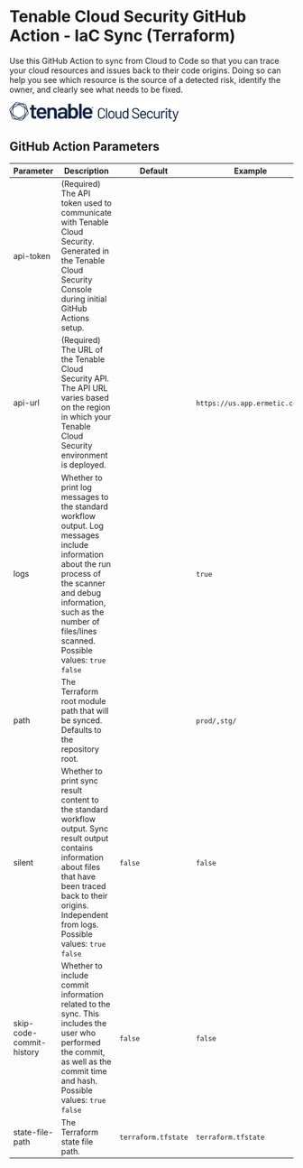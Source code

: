 # Tenable Cloud Security GitHub Action - IaC Sync (Terraform)

Use this GitHub Action to sync from Cloud to Code so that you can trace your cloud resources and issues back to
their code origins. Doing so can help you see which resource is the source of a detected risk, identify the owner, and
clearly see what needs to be fixed.

<img alt="Tenable Cloud Security" src="../../../media/logo.svg " width="300" />

## GitHub Action Parameters

| Parameter                | Description                                                                                                                                                                                                                            | Default             | Example                       |
|--------------------------|----------------------------------------------------------------------------------------------------------------------------------------------------------------------------------------------------------------------------------------|---------------------|-------------------------------|
| api-token                | (Required) The API token used to communicate with Tenable Cloud Security. Generated in the Tenable Cloud Security Console during initial GitHub Actions setup.                                                                         |                     |                               |
| api-url                  | (Required) The URL of the Tenable Cloud Security API. The API URL varies based on the region in which your Tenable Cloud Security environment is deployed.                                                                             |                     | `https://us.app.ermetic.com/` |
| logs                     | Whether to print log messages to the standard workflow output. Log messages include information about the run process of the scanner and debug information, such as the number of files/lines scanned. Possible values: `true` `false` |                     | `true`                        |
| path                     | The Terraform root module path that will be synced. Defaults to the repository root.                                                                                                                                                   |                     | `prod/,stg/`                  |
| silent                   | Whether to print sync result content to the standard workflow output. Sync result output contains information about files that have been traced back to their origins. Independent from logs. Possible values: `true` `false`          | `false`             | `false`                       |
| skip-code-commit-history | Whether to include commit information related to the sync. This includes the user who performed the commit, as well as the commit time and hash. Possible values: `true` `false`                                                       | `false`             | `false`                       |
| state-file-path          | The Terraform state file path.                                                                                                                                                                                                         | `terraform.tfstate` | `terraform.tfstate`           | 
